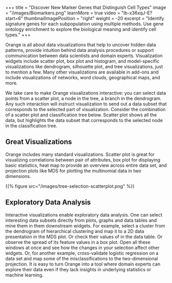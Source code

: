 +++
title = "Discover New Marker Genes that Distinguish Cell Types"
image = "/images/Biomarkers.png"
learnMore = true
video = "lb-x36xqJ-E?start=6"
thumbnailImagePosition = "right"
weight = -20
excerpt = "Identify signature genes for each subpopulation using multiple methods. Use gene ontology enrichment to explore the biological meaning and identify cell types."
+++




Orange is all about data visualizations that help to uncover hidden data patterns, provide intuition behind data analysis procedures or support communication between data scientists and domain experts. Visualization widgets include scatter plot, box plot and histogram, and model-specific visualizations like dendrogram, silhouette plot, and tree visualizations, just to mention a few. Many other visualizations are available in add-ons and include visualizations of networks, word clouds, geographical maps, and more.

We take care to make Orange visualizations interactive: you can select data points from a scatter plot, a node in the tree, a branch in the dendrogram. Any such interaction will instruct visualization to send out a data subset that corresponds to the selected part of visualization. Consider the combination of a scatter plot and classification tree below. Scatter plot shows all the data, but highlights the data subset that corresponds to the selected node in the classification tree.


## Great Visualizations

Orange includes many standard visualizations. Scatter plot is great for visualizing correlations between pair of attributes, box plot for displaying basic statistics, heat map to provide an overview across entire data set, and projection plots like MDS for plotting the multinomial data in two dimensions.

{{% figure src="/images/tree-selection-scatterplot.png"  %}}


## Exploratory Data Analysis

Interactive visualizations enable exploratory data analysis. One can select interesting data subsets directly from plots, graphs and data tables and mine them in them downstream widgets. For example, select a cluster from the dendrogram of hierarchical clustering and map it to a 2D data presentation in the MDS plot. Or check their values of in the data table. Or observe the spread of its feature values in a box plot. Open all these windows at once and see how the changes in your selection affect other widgets. Or, for another example, cross-validate logistic regression on a data set and map some of the misclassifications to the two-dimensional projection. It is easy to turn Orange into a tool where domain experts can explore their data even if they lack insights in underlying statistics or machine learning.
